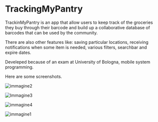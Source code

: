 # TrackingMyPantry
TrackinMyPantry is an app that allow users to keep track of the groceries they buy through their barcode and build up a collaborative database of barcodes that can be used by the community. 

There are also other features like: saving particular locations, receiving notifications when some item is needed, various filters, searchbar and expire dates.

Develeped because of an exam at University of Bologna, mobile system programming.

Here are some screenshots.


![immagine2](https://user-images.githubusercontent.com/79592276/141842111-a2e73352-40ce-462b-97dd-1a33c42b57c5.png)

![Immagine3](https://user-images.githubusercontent.com/79592276/141842113-8b90f6e9-e2ec-45fc-b9ec-6ad570778ba8.png)

![immagine4](https://user-images.githubusercontent.com/79592276/141842117-a63b816f-0b9b-4b8b-ad96-2b4ccbe4b3cf.png)

![immagine1](https://user-images.githubusercontent.com/79592276/141842118-1fe0ff04-516e-46e5-b98a-f1046c209106.png)
